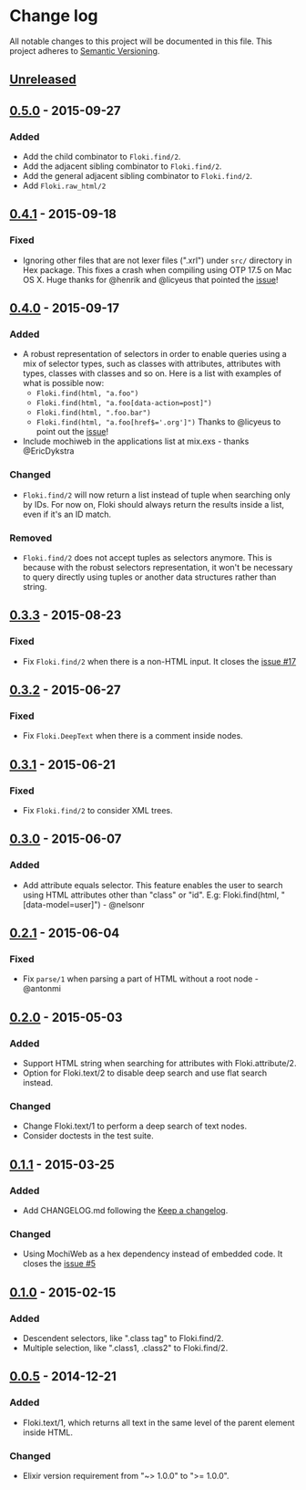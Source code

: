 # Change log

All notable changes to this project will be documented in this file.
This project adheres to [Semantic Versioning](http://semver.org/).

## [Unreleased][unreleased]

## [0.5.0] - 2015-09-27

### Added

- Add the child combinator to `Floki.find/2`.
- Add the adjacent sibling combinator to `Floki.find/2`.
- Add the general adjacent sibling combinator to `Floki.find/2`.
- Add `Floki.raw_html/2`

## [0.4.1] - 2015-09-18

### Fixed

- Ignoring other files that are not lexer files (".xrl") under `src/` directory
in Hex package. This fixes a crash when compiling using OTP 17.5 on Mac OS X.
Huge thanks for @henrik and @licyeus that pointed the
[issue](https://github.com/philss/floki/issues/24)!

## [0.4.0] - 2015-09-17

### Added

- A robust representation of selectors in order to enable queries using a mix of selector types,
such as classes with attributes, attributes with types, classes with classes and so on.
Here is a list with examples of what is possible now:
  - `Floki.find(html, "a.foo")`
  - `Floki.find(html, "a.foo[data-action=post]")`
  - `Floki.find(html, ".foo.bar")`
  - `Floki.find(html, "a.foo[href$='.org']")`
Thanks to @licyeus to point out the [issue](https://github.com/philss/floki/issues/18)!
- Include mochiweb in the applications list at mix.exs - thanks @EricDykstra

### Changed

- `Floki.find/2` will now return a list instead of tuple when searching only by IDs.
For now on, Floki should always return the results inside a list, even if it's an ID match.

### Removed

- `Floki.find/2` does not accept tuples as selectors anymore.
This is because with the robust selectors representation, it won't be necessary to query directly using
tuples or another data structures rather than string.

## [0.3.3] - 2015-08-23

### Fixed

- Fix `Floki.find/2` when there is a non-HTML input.
It closes the [issue #17](https://github.com/philss/floki/issues/17)

## [0.3.2] - 2015-06-27

### Fixed

- Fix `Floki.DeepText` when there is a comment inside nodes.

## [0.3.1] - 2015-06-21

### Fixed

- Fix `Floki.find/2` to consider XML trees.

## [0.3.0] - 2015-06-07

### Added

- Add attribute equals selector. This feature enables the user to search using
HTML attributes other than "class" or "id".
E.g: Floki.find(html, "[data-model=user]") - @nelsonr

## [0.2.1] - 2015-06-04

### Fixed

- Fix `parse/1` when parsing a part of HTML without a root node - @antonmi

## [0.2.0] - 2015-05-03

### Added

- Support HTML string when searching for attributes with Floki.attribute/2.
- Option for Floki.text/2 to disable deep search and use flat search instead.

### Changed

- Change Floki.text/1 to perform a deep search of text nodes.
- Consider doctests in the test suite.

## [0.1.1] - 2015-03-25

### Added

- Add CHANGELOG.md following the [Keep a changelog](http://keepachangelog.com/).

### Changed

- Using MochiWeb as a hex dependency instead of embedded code.
It closes the [issue #5](https://github.com/philss/floki/issues/5)

## [0.1.0] - 2015-02-15

### Added

- Descendent selectors, like ".class tag" to Floki.find/2.
- Multiple selection, like ".class1, .class2" to Floki.find/2.

## [0.0.5] - 2014-12-21

### Added

- Floki.text/1, which returns all text in the same level
of the parent element inside HTML.

### Changed

- Elixir version requirement from "~> 1.0.0" to ">= 1.0.0".

[unreleased]: https://github.com/philss/floki/compare/v0.5.0...HEAD
[0.5.0]: https://github.com/philss/floki/compare/v0.4.1...v0.5.0
[0.4.1]: https://github.com/philss/floki/compare/v0.4.0...v0.4.1
[0.4.0]: https://github.com/philss/floki/compare/v0.3.3...v0.4.0
[0.3.3]: https://github.com/philss/floki/compare/v0.3.2...v0.3.3
[0.3.2]: https://github.com/philss/floki/compare/v0.3.1...v0.3.2
[0.3.1]: https://github.com/philss/floki/compare/v0.3.0...v0.3.1
[0.3.0]: https://github.com/philss/floki/compare/v0.2.1...v0.3.0
[0.2.1]: https://github.com/philss/floki/compare/v0.2.0...v0.2.1
[0.2.0]: https://github.com/philss/floki/compare/v0.1.1...v0.2.0
[0.1.1]: https://github.com/philss/floki/compare/v0.1.0...v0.1.1
[0.1.0]: https://github.com/philss/floki/compare/v0.0.5...v0.1.0
[0.0.5]: https://github.com/philss/floki/compare/v0.0.3...v0.0.5

